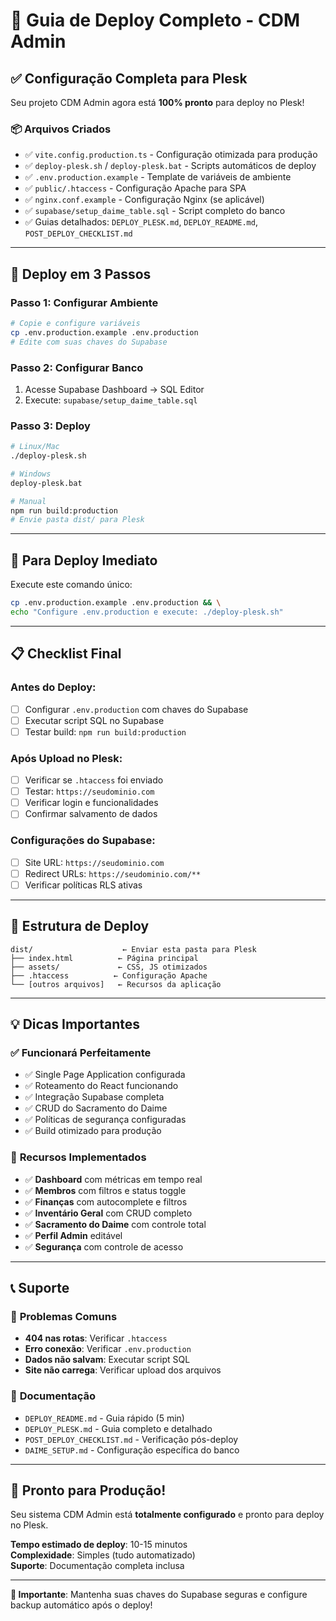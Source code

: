 # 🎯 Guia de Deploy Completo - CDM Admin

## ✅ **Configuração Completa para Plesk**

Seu projeto CDM Admin agora está **100% pronto** para deploy no Plesk!

### 📦 **Arquivos Criados**

- ✅ `vite.config.production.ts` - Configuração otimizada para produção
- ✅ `deploy-plesk.sh` / `deploy-plesk.bat` - Scripts automáticos de deploy
- ✅ `.env.production.example` - Template de variáveis de ambiente
- ✅ `public/.htaccess` - Configuração Apache para SPA
- ✅ `nginx.conf.example` - Configuração Nginx (se aplicável)
- ✅ `supabase/setup_daime_table.sql` - Script completo do banco
- ✅ Guias detalhados: `DEPLOY_PLESK.md`, `DEPLOY_README.md`, `POST_DEPLOY_CHECKLIST.md`

---

## 🚀 **Deploy em 3 Passos**

### **Passo 1: Configurar Ambiente**

```bash
# Copie e configure variáveis
cp .env.production.example .env.production
# Edite com suas chaves do Supabase
```

### **Passo 2: Configurar Banco**

1. Acesse Supabase Dashboard → SQL Editor
2. Execute: `supabase/setup_daime_table.sql`

### **Passo 3: Deploy**

```bash
# Linux/Mac
./deploy-plesk.sh

# Windows
deploy-plesk.bat

# Manual
npm run build:production
# Envie pasta dist/ para Plesk
```

---

## 🎯 **Para Deploy Imediato**

Execute este comando único:

```bash
cp .env.production.example .env.production && \
echo "Configure .env.production e execute: ./deploy-plesk.sh"
```

---

## 📋 **Checklist Final**

### Antes do Deploy:

- [ ] Configurar `.env.production` com chaves do Supabase
- [ ] Executar script SQL no Supabase
- [ ] Testar build: `npm run build:production`

### Após Upload no Plesk:

- [ ] Verificar se `.htaccess` foi enviado
- [ ] Testar: `https://seudominio.com`
- [ ] Verificar login e funcionalidades
- [ ] Confirmar salvamento de dados

### Configurações do Supabase:

- [ ] Site URL: `https://seudominio.com`
- [ ] Redirect URLs: `https://seudominio.com/**`
- [ ] Verificar políticas RLS ativas

---

## 🔧 **Estrutura de Deploy**

```
dist/                    ← Enviar esta pasta para Plesk
├── index.html          ← Página principal
├── assets/             ← CSS, JS otimizados
├── .htaccess          ← Configuração Apache
└── [outros arquivos]   ← Recursos da aplicação
```

---

## 💡 **Dicas Importantes**

### ✅ **Funcionará Perfeitamente**

- ✅ Single Page Application configurada
- ✅ Roteamento do React funcionando
- ✅ Integração Supabase completa
- ✅ CRUD do Sacramento do Daime
- ✅ Políticas de segurança configuradas
- ✅ Build otimizado para produção

### 🎯 **Recursos Implementados**

- ✅ **Dashboard** com métricas em tempo real
- ✅ **Membros** com filtros e status toggle
- ✅ **Finanças** com autocomplete e filtros
- ✅ **Inventário Geral** com CRUD completo
- ✅ **Sacramento do Daime** com controle total
- ✅ **Perfil Admin** editável
- ✅ **Segurança** com controle de acesso

---

## 📞 **Suporte**

### 🐛 **Problemas Comuns**

- **404 nas rotas**: Verificar `.htaccess`
- **Erro conexão**: Verificar `.env.production`
- **Dados não salvam**: Executar script SQL
- **Site não carrega**: Verificar upload dos arquivos

### 📖 **Documentação**

- `DEPLOY_README.md` - Guia rápido (5 min)
- `DEPLOY_PLESK.md` - Guia completo e detalhado
- `POST_DEPLOY_CHECKLIST.md` - Verificação pós-deploy
- `DAIME_SETUP.md` - Configuração específica do banco

---

## 🎉 **Pronto para Produção!**

Seu sistema CDM Admin está **totalmente configurado** e pronto para deploy no Plesk.

**Tempo estimado de deploy**: 10-15 minutos  
**Complexidade**: Simples (tudo automatizado)  
**Suporte**: Documentação completa inclusa

---

**🔐 Importante**: Mantenha suas chaves do Supabase seguras e configure backup automático após o deploy!

